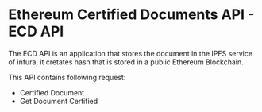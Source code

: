 # Ethereum Certified Documents API - ECD API

The ECD API is an application that stores the document in the IPFS service of infura, it cretates hash that is stored in a public Ethereum Blockchain.

This API contains following request:
* Certified Document
* Get Document Certified



